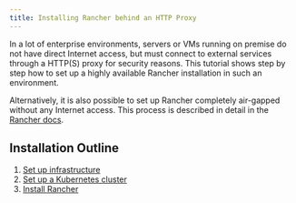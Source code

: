 ```yaml
---
title: Installing Rancher behind an HTTP Proxy
---
```


<head>
  <link rel="canonical" href="https://ranchermanager.docs.rancher.com/getting-started/installation-and-upgrade/other-installation-methods/rancher-behind-an-http-proxy"/>
</head>

In a lot of enterprise environments, servers or VMs running on premise do not have direct Internet access, but must connect to external services through a HTTP(S) proxy for security reasons. This tutorial shows step by step how to set up a highly available Rancher installation in such an environment.

Alternatively, it is also possible to set up Rancher completely air-gapped without any Internet access. This process is described in detail in the [Rancher docs](../air-gapped-helm-cli-install/air-gapped-helm-cli-install.md).

## Installation Outline

1. [Set up infrastructure](../../../../docs/getting-started/installation-and-upgrade/other-installation-methods/rancher-behind-an-http-proxy/set-up-infrastructure.md)
2. [Set up a Kubernetes cluster](install-kubernetes.md)
3. [Install Rancher](install-rancher.md)
